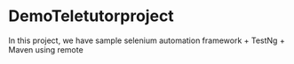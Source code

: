 # DemoTeletutorproject
In this project, we have sample selenium automation framework + TestNg + Maven using remote 

